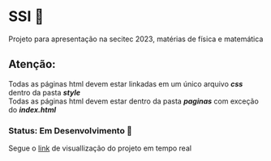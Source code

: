 # SSI 🥇

Projeto para apresentação na secitec 2023, matérias de física e matemática
## Atenção:
Todas as páginas html devem estar linkadas em um único arquivo __*css*__ dentro da pasta __*style*__<br>
Todas as páginas html devem estar dentro da pasta __*paginas*__ com exceção do __*index.html*__
### Status: Em Desenvolvimento 🥇
Segue o [link](https://lauanda1327.github.io/SSI/) de visuallização do projeto em tempo real
